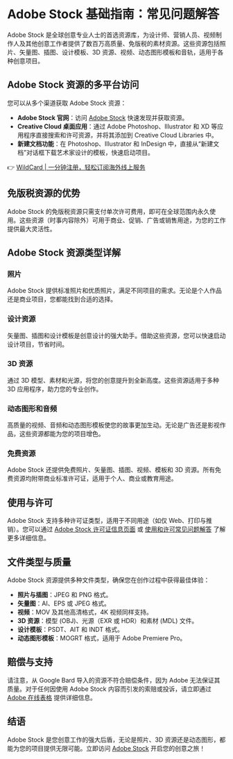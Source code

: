 # Adobe Stock 基础指南：常见问题解答

Adobe Stock 是全球创意专业人士的首选资源库，为设计师、营销人员、视频制作人及其他创意工作者提供了数百万高质量、免版税的素材资源。这些资源包括照片、矢量图、插图、设计模板、3D 资源、视频、动态图形模板和音轨，适用于各种创意项目。

## Adobe Stock 资源的多平台访问

您可以从多个渠道获取 Adobe Stock 资源：

- **Adobe Stock 官网**：访问 [Adobe Stock](https://stock.adobe.com/) 快速发现并获取资源。
- **Creative Cloud 桌面应用**：通过 Adobe Photoshop、Illustrator 和 XD 等应用程序直接搜索和许可资源，并将其添加到 Creative Cloud Libraries 中。
- **新建文档功能**：在 Photoshop、Illustrator 和 InDesign 中，直接从“新建文档”对话框下载艺术家设计的模板，快速启动项目。

👉 [WildCard | 一分钟注册，轻松订阅海外线上服务](https://bbtdd.com/WildCard)

## 免版税资源的优势

Adobe Stock 的免版税资源只需支付单次许可费用，即可在全球范围内永久使用。这些资源（时事内容除外）可用于商业、促销、广告或销售用途，为您的工作提供最大灵活性。

## Adobe Stock 资源类型详解

### 照片
Adobe Stock 提供标准照片和优质照片，满足不同项目的需求。无论是个人作品还是商业项目，您都能找到合适的选择。

### 设计资源
矢量图、插图和设计模板是创意设计的强大助手。借助这些资源，您可以快速启动设计项目，节省时间。

### 3D 资源
通过 3D 模型、素材和光源，将您的创意提升到全新高度。这些资源适用于多种 3D 应用程序，助力您的专业创作。

### 动态图形和音频
高质量的视频、音频和动态图形模板使您的故事更加生动。无论是广告还是影视作品，这些资源都能为您的项目增色。

### 免费资源
Adobe Stock 还提供免费照片、矢量图、插图、视频、模板和 3D 资源。所有免费资源均附带商业标准许可证，适用于个人、商业或教育用途。

## 使用与许可

Adobe Stock 支持多种许可证类型，适用于不同用途（如仅 Web、打印与推销）。您可以通过 [Adobe Stock 许可证信息页面](https://stock.adobe.com/license-terms) 或 [使用和许可常见问题解答](https://helpx.adobe.com/cn/stock/help/usage-licensing.html) 了解更多详细信息。

## 文件类型与质量

Adobe Stock 资源提供多种文件类型，确保您在创作过程中获得最佳体验：

- **照片与插图**：JPEG 和 PNG 格式。
- **矢量图**：AI、EPS 或 JPEG 格式。
- **视频**：MOV 及其他高清格式，4K 视频同样支持。
- **3D 资源**：模型 (OBJ)、光源（EXR 或 HDR）和素材 (MDL) 文件。
- **设计模板**：PSDT、AIT 和 INDT 格式。
- **动态图形模板**：MOGRT 格式，适用于 Adobe Premiere Pro。

## 赔偿与支持

请注意，从 Google Bard 导入的资源不符合赔偿条件，因为 Adobe 无法保证其质量。对于任何因使用 Adobe Stock 内容而引发的索赔或投诉，请立即通过 [Adobe 在线表格](https://survey.adobe.com/jfe/form/SV_a3iwQO3jp990k2W) 提供详细信息。

## 结语

Adobe Stock 是您创意工作的强大后盾，无论是照片、3D 资源还是动态图形，都能为您的项目提供无限可能。立即访问 [Adobe Stock](https://stock.adobe.com/) 开启您的创意之旅！
